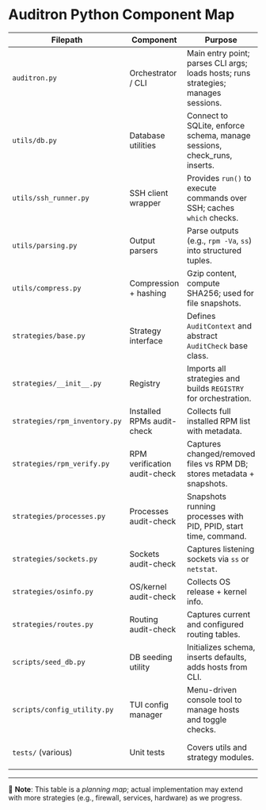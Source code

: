 # Auditron Python Component Map

| Filepath               | Component                      | Purpose                                                                 | Dependencies                                  |
|-------------------------|--------------------------------|-------------------------------------------------------------------------|-----------------------------------------------|
| `auditron.py`          | Orchestrator / CLI             | Main entry point; parses CLI args; loads hosts; runs strategies; manages sessions. | `utils/db.py`, `utils/ssh_runner.py`, `strategies/*` |
| `utils/db.py`          | Database utilities             | Connect to SQLite, enforce schema, manage sessions, check_runs, inserts. | `docs/schema.sql`                             |
| `utils/ssh_runner.py`  | SSH client wrapper             | Provides `run()` to execute commands over SSH; caches `which` checks.   | `subprocess`                                  |
| `utils/parsing.py`     | Output parsers                 | Parse outputs (e.g., `rpm -Va`, `ss`) into structured tuples.            | none                                          |
| `utils/compress.py`    | Compression + hashing          | Gzip content, compute SHA256; used for file snapshots.                  | `hashlib`, `gzip`                             |
| `strategies/base.py`   | Strategy interface             | Defines `AuditContext` and abstract `AuditCheck` base class.            | none                                          |
| `strategies/__init__.py` | Registry                      | Imports all strategies and builds `REGISTRY` for orchestration.          | Each strategy module                          |
| `strategies/rpm_inventory.py` | Installed RPMs audit-check | Collects full installed RPM list with metadata.                         | `utils/db.py`                                 |
| `strategies/rpm_verify.py`    | RPM verification audit-check | Captures changed/removed files vs RPM DB; stores metadata + snapshots.   | `utils/parsing.py`, `utils/compress.py`, `utils/db.py` |
| `strategies/processes.py`     | Processes audit-check       | Snapshots running processes with PID, PPID, start time, command.         | `utils/db.py`                                 |
| `strategies/sockets.py`       | Sockets audit-check         | Captures listening sockets via `ss` or `netstat`.                        | `utils/parsing.py`, `utils/db.py`             |
| `strategies/osinfo.py`        | OS/kernel audit-check       | Collects OS release + kernel info.                                      | `utils/db.py`                                 |
| `strategies/routes.py`        | Routing audit-check         | Captures current and configured routing tables.                         | `utils/db.py`                                 |
| `scripts/seed_db.py`    | DB seeding utility             | Initializes schema, inserts defaults, adds hosts from CLI.              | `docs/schema.sql`, `utils/db.py`              |
| `scripts/config_utility.py` | TUI config manager         | Menu-driven console tool to manage hosts and toggle checks.             | `utils/db.py`                                 |
| `tests/` (various)      | Unit tests                    | Covers utils and strategy modules.                                      | pytest, corresponding modules                 |

---

📌 **Note**: This table is a *planning map*; actual implementation may extend with more strategies (e.g., firewall, services, hardware) as we progress.
